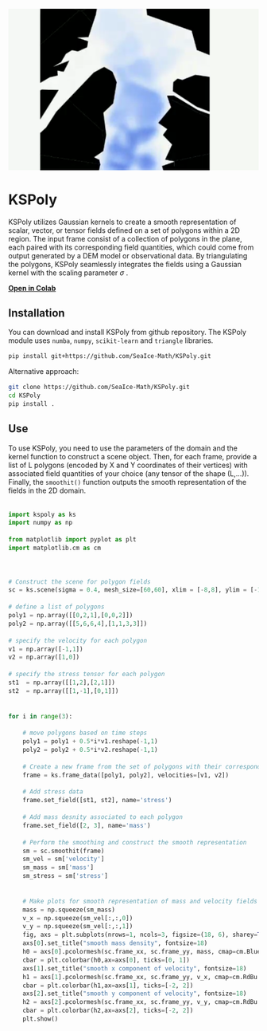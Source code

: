 ![KSPoly](./kspoly/image.png "KSPoly")

# KSPoly


KSPoly utilizes Gaussian kernels to create a smooth representation of scalar, vector, or tensor fields defined on a set of polygons within a 2D region. The input frame consist of a collection of polygons in the plane, each paired with its corresponding field quantities, which could come from output generated by a DEM model or observational data. By triangulating the polygons, KSPoly seamlessly integrates the fields using a Gaussian kernel with the scaling parameter $\sigma$ .



[**Open in Colab**](https://colab.research.google.com/drive/10OCMjVa6da5qWgc9wjCNvkc-8JO7ZnsT?usp=sharing)

## Installation

You can download and install KSPoly from github repository. The KSPoly module uses `numba`, `numpy`, `scikit-learn` and `triangle` libraries.
``` bash
pip install git+https://github.com/SeaIce-Math/KSPoly.git
```

Alternative approach:
``` bash
git clone https://github.com/SeaIce-Math/KSPoly.git
cd KSPoly
pip install .
```


## Use
To use KSPoly, you need to use the parameters of the domain and the kernel function to construct a scene object. Then, for each frame, provide a list of L polygons (encoded by X and Y coordinates of their vertices) with associated field quantities of your choice (any tensor of the shape (L,...)). Finally, the `smoothit()` function outputs the smooth representation of the fields in the 2D domain.  
``` python

import kspoly as ks
import numpy as np 

from matplotlib import pyplot as plt
import matplotlib.cm as cm



# Construct the scene for polygon fields 
sc = ks.scene(sigma = 0.4, mesh_size=[60,60], xlim = [-8,8], ylim = [-10,10])

# define a list of polygons 
poly1 = np.array([[0,2,1],[0,0,2]])
poly2 = np.array([[5,6,6,4],[1,1,3,3]])

# specify the velocity for each polygon
v1 = np.array([-1,1])
v2 = np.array([1,0])

# specify the stress tensor for each polygon
st1  = np.array([[1,2],[2,1]])
st2  = np.array([[1,-1],[0,1]])


for i in range(3):

    # move polygons based on time steps
    poly1 = poly1 + 0.5*i*v1.reshape(-1,1)
    poly2 = poly2 + 0.5*i*v2.reshape(-1,1)

    # Create a new frame from the set of polygons with their corresponding velocity.
    frame = ks.frame_data([poly1, poly2], velocities=[v1, v2])

    # Add stress data 
    frame.set_field([st1, st2], name='stress')

    # Add mass desnity associated to each polygon 
    frame.set_field([2, 3], name='mass')    

    # Perform the smoothing and construct the smooth representation 
    sm = sc.smoothit(frame)
    sm_vel = sm['velocity']
    sm_mass = sm['mass']
    sm_stress = sm['stress']


    # Make plots for smooth representation of mass and velocity fields 
    mass = np.squeeze(sm_mass)
    v_x = np.squeeze(sm_vel[:,:,0])
    v_y = np.squeeze(sm_vel[:,:,1])
    fig, axs = plt.subplots(nrows=1, ncols=3, figsize=(18, 6), sharey=True, sharex =True, dpi=100)
    axs[0].set_title("smooth mass density", fontsize=18)
    h0 = axs[0].pcolormesh(sc.frame_xx, sc.frame_yy, mass, cmap=cm.Blues , vmin=0.0, vmax=1.0, alpha=1.0)
    cbar = plt.colorbar(h0,ax=axs[0], ticks=[0, 1])
    axs[1].set_title("smooth x component of velocity", fontsize=18)
    h1 = axs[1].pcolormesh(sc.frame_xx, sc.frame_yy, v_x, cmap=cm.RdBu , vmin=-2.0, vmax=2.0, alpha=1.0)
    cbar = plt.colorbar(h1,ax=axs[1], ticks=[-2, 2])
    axs[2].set_title("smooth y component of velocity", fontsize=18)
    h2 = axs[2].pcolormesh(sc.frame_xx, sc.frame_yy, v_y, cmap=cm.RdBu , vmin=-2.0, vmax=2.0, alpha=1.0)
    cbar = plt.colorbar(h2,ax=axs[2], ticks=[-2, 2])
    plt.show()

```


